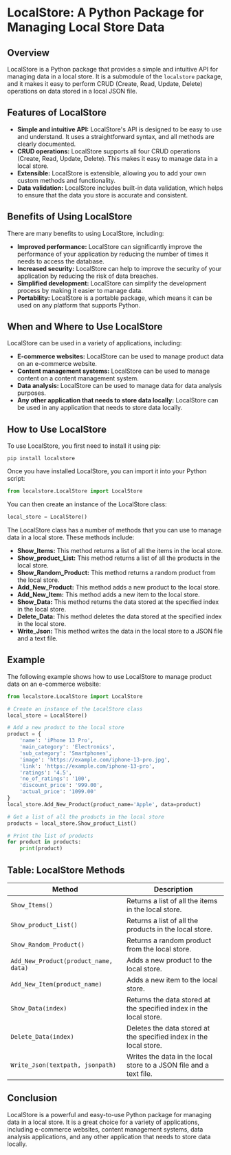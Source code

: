  # LocalStore: A Python Package for Managing Local Store Data

## Overview

LocalStore is a Python package that provides a simple and intuitive API for managing data in a local store. It is a submodule of the `localstore` package, and it makes it easy to perform CRUD (Create, Read, Update, Delete) operations on data stored in a local JSON file.

## Features of LocalStore

* **Simple and intuitive API:** LocalStore's API is designed to be easy to use and understand. It uses a straightforward syntax, and all methods are clearly documented.
* **CRUD operations:** LocalStore supports all four CRUD operations (Create, Read, Update, Delete). This makes it easy to manage data in a local store.
* **Extensible:** LocalStore is extensible, allowing you to add your own custom methods and functionality.
* **Data validation:** LocalStore includes built-in data validation, which helps to ensure that the data you store is accurate and consistent.

## Benefits of Using LocalStore

There are many benefits to using LocalStore, including:

* **Improved performance:** LocalStore can significantly improve the performance of your application by reducing the number of times it needs to access the database.
* **Increased security:** LocalStore can help to improve the security of your application by reducing the risk of data breaches.
* **Simplified development:** LocalStore can simplify the development process by making it easier to manage data.
* **Portability:** LocalStore is a portable package, which means it can be used on any platform that supports Python.

## When and Where to Use LocalStore

LocalStore can be used in a variety of applications, including:

* **E-commerce websites:** LocalStore can be used to manage product data on an e-commerce website.
* **Content management systems:** LocalStore can be used to manage content on a content management system.
* **Data analysis:** LocalStore can be used to manage data for data analysis purposes.
* **Any other application that needs to store data locally:** LocalStore can be used in any application that needs to store data locally.

## How to Use LocalStore

To use LocalStore, you first need to install it using pip:

```
pip install localstore
```

Once you have installed LocalStore, you can import it into your Python script:

```python
from localstore.LocalStore import LocalStore
```

You can then create an instance of the LocalStore class:

```python
local_store = LocalStore()
```

The LocalStore class has a number of methods that you can use to manage data in a local store. These methods include:

* **Show_Items:** This method returns a list of all the items in the local store.
* **Show_product_List:** This method returns a list of all the products in the local store.
* **Show_Random_Product:** This method returns a random product from the local store.
* **Add_New_Product:** This method adds a new product to the local store.
* **Add_New_Item:** This method adds a new item to the local store.
* **Show_Data:** This method returns the data stored at the specified index in the local store.
* **Delete_Data:** This method deletes the data stored at the specified index in the local store.
* **Write_Json:** This method writes the data in the local store to a JSON file and a text file.

## Example

The following example shows how to use LocalStore to manage product data on an e-commerce website:

```python
from localstore.LocalStore import LocalStore

# Create an instance of the LocalStore class
local_store = LocalStore()

# Add a new product to the local store
product = {
    'name': 'iPhone 13 Pro',
    'main_category': 'Electronics',
    'sub_category': 'Smartphones',
    'image': 'https://example.com/iphone-13-pro.jpg',
    'link': 'https://example.com/iphone-13-pro',
    'ratings': '4.5',
    'no_of_ratings': '100',
    'discount_price': '999.00',
    'actual_price': '1099.00'
}
local_store.Add_New_Product(product_name='Apple', data=product)

# Get a list of all the products in the local store
products = local_store.Show_product_List()

# Print the list of products
for product in products:
    print(product)
```

## Table: LocalStore Methods

| Method | Description |
|---|---|
| `Show_Items()` | Returns a list of all the items in the local store. |
| `Show_product_List()` | Returns a list of all the products in the local store. |
| `Show_Random_Product()` | Returns a random product from the local store. |
| `Add_New_Product(product_name, data)` | Adds a new product to the local store. |
| `Add_New_Item(product_name)` | Adds a new item to the local store. |
| `Show_Data(index)` | Returns the data stored at the specified index in the local store. |
| `Delete_Data(index)` | Deletes the data stored at the specified index in the local store. |
| `Write_Json(textpath, jsonpath)` | Writes the data in the local store to a JSON file and a text file. | 

## Conclusion

LocalStore is a powerful and easy-to-use Python package for managing data in a local store. It is a great choice for a variety of applications, including e-commerce websites, content management systems, data analysis applications, and any other application that needs to store data locally.
